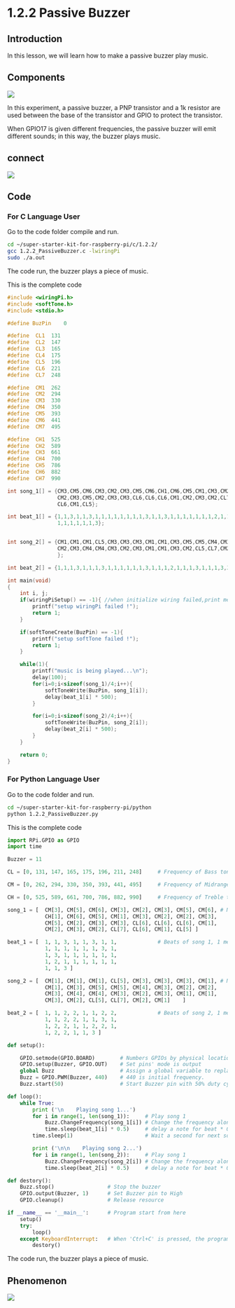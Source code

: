 
# 1.2.2 Passive Buzzer

## Introduction

In this lesson, we will learn how to make a passive buzzer play music.

## Components

![](./img/list/list_1.2.2.png)

In this experiment, a passive buzzer, a PNP transistor and a 1k resistor are used between the base of the transistor and GPIO to protect the transistor.

When GPIO17 is given different frequencies, the passive buzzer will emit different sounds; in this way, the buzzer plays music.


## connect

![](./img/connect/1.2.2.png)

## Code

### For C Language User

Go to the code folder compile and run.

```sh
cd ~/super-starter-kit-for-raspberry-pi/c/1.2.2/
gcc 1.2.2_PassiveBuzzer.c -lwiringPi
sudo ./a.out
```

The code run, the buzzer plays a piece of music.

This is the complete code

```c
#include <wiringPi.h>
#include <softTone.h>
#include <stdio.h>

#define BuzPin    0

#define  CL1  131
#define  CL2  147
#define  CL3  165
#define  CL4  175
#define  CL5  196
#define  CL6  221
#define  CL7  248

#define  CM1  262
#define  CM2  294
#define  CM3  330
#define  CM4  350
#define  CM5  393
#define  CM6  441
#define  CM7  495

#define  CH1  525
#define  CH2  589
#define  CH3  661
#define  CH4  700
#define  CH5  786
#define  CH6  882
#define  CH7  990

int song_1[] = {CM3,CM5,CM6,CM3,CM2,CM3,CM5,CM6,CH1,CM6,CM5,CM1,CM3,CM2,
                CM2,CM3,CM5,CM2,CM3,CM3,CL6,CL6,CL6,CM1,CM2,CM3,CM2,CL7,
                CL6,CM1,CL5};

int beat_1[] = {1,1,3,1,1,3,1,1,1,1,1,1,1,1,3,1,1,3,1,1,1,1,1,1,1,2,1,1,
                1,1,1,1,1,1,3};


int song_2[] = {CM1,CM1,CM1,CL5,CM3,CM3,CM3,CM1,CM1,CM3,CM5,CM5,CM4,CM3,CM2,
                CM2,CM3,CM4,CM4,CM3,CM2,CM3,CM1,CM1,CM3,CM2,CL5,CL7,CM2,CM1
                };

int beat_2[] = {1,1,1,3,1,1,1,3,1,1,1,1,1,1,3,1,1,1,2,1,1,1,3,1,1,1,3,3,2,3};

int main(void)
{
    int i, j;
    if(wiringPiSetup() == -1){ //when initialize wiring failed,print message to screen
        printf("setup wiringPi failed !");
        return 1;
    }

    if(softToneCreate(BuzPin) == -1){
        printf("setup softTone failed !");
        return 1;
    }

    while(1){
        printf("music is being played...\n");
        delay(100);
        for(i=0;i<sizeof(song_1)/4;i++){
            softToneWrite(BuzPin, song_1[i]);
            delay(beat_1[i] * 500);
        }

        for(i=0;i<sizeof(song_2)/4;i++){
            softToneWrite(BuzPin, song_2[i]);
            delay(beat_2[i] * 500);
        }
    }

    return 0;
}
```

### For  Python  Language User

Go to the code folder and run.

```sh
cd ~/super-starter-kit-for-raspberry-pi/python
python 1.2.2_PassiveBuzzer.py
```

This is the complete code

```python
import RPi.GPIO as GPIO
import time

Buzzer = 11

CL = [0, 131, 147, 165, 175, 196, 211, 248]		# Frequency of Bass tone in C major

CM = [0, 262, 294, 330, 350, 393, 441, 495]		# Frequency of Midrange tone in C major

CH = [0, 525, 589, 661, 700, 786, 882, 990]		# Frequency of Treble tone in C major

song_1 = [	CM[3], CM[5], CM[6], CM[3], CM[2], CM[3], CM[5], CM[6], # Notes of song1
			CH[1], CM[6], CM[5], CM[1], CM[3], CM[2], CM[2], CM[3], 
			CM[5], CM[2], CM[3], CM[3], CL[6], CL[6], CL[6], CM[1],
			CM[2], CM[3], CM[2], CL[7], CL[6], CM[1], CL[5]	]

beat_1 = [	1, 1, 3, 1, 1, 3, 1, 1, 			# Beats of song 1, 1 means 1/8 beat
			1, 1, 1, 1, 1, 1, 3, 1, 
			1, 3, 1, 1, 1, 1, 1, 1, 
			1, 2, 1, 1, 1, 1, 1, 1, 
			1, 1, 3	]

song_2 = [	CM[1], CM[1], CM[1], CL[5], CM[3], CM[3], CM[3], CM[1], # Notes of song2
			CM[1], CM[3], CM[5], CM[5], CM[4], CM[3], CM[2], CM[2], 
			CM[3], CM[4], CM[4], CM[3], CM[2], CM[3], CM[1], CM[1], 
			CM[3], CM[2], CL[5], CL[7], CM[2], CM[1]	]

beat_2 = [	1, 1, 2, 2, 1, 1, 2, 2, 			# Beats of song 2, 1 means 1/8 beat
			1, 1, 2, 2, 1, 1, 3, 1, 
			1, 2, 2, 1, 1, 2, 2, 1, 
			1, 2, 2, 1, 1, 3 ]

def setup():

	GPIO.setmode(GPIO.BOARD)		# Numbers GPIOs by physical location
	GPIO.setup(Buzzer, GPIO.OUT)	# Set pins' mode is output
	global Buzz						# Assign a global variable to replace GPIO.PWM 
	Buzz = GPIO.PWM(Buzzer, 440)	# 440 is initial frequency.
	Buzz.start(50)					# Start Buzzer pin with 50% duty cycle

def loop():
	while True:
		print ('\n    Playing song 1...')
		for i in range(1, len(song_1)):		# Play song 1
			Buzz.ChangeFrequency(song_1[i])	# Change the frequency along the song note
			time.sleep(beat_1[i] * 0.5)		# delay a note for beat * 0.5s
		time.sleep(1)						# Wait a second for next song.

		print ('\n\n    Playing song 2...')
		for i in range(1, len(song_2)):     # Play song 1
			Buzz.ChangeFrequency(song_2[i]) # Change the frequency along the song note
			time.sleep(beat_2[i] * 0.5)     # delay a note for beat * 0.5s

def destory():
	Buzz.stop()                 # Stop the buzzer
	GPIO.output(Buzzer, 1)      # Set Buzzer pin to High
	GPIO.cleanup()				# Release resource

if __name__ == '__main__':		# Program start from here
	setup()
	try:
		loop()
	except KeyboardInterrupt:  	# When 'Ctrl+C' is pressed, the program destroy() will be executed.
		destory()
```

The code run, the buzzer plays a piece of music.

## Phenomenon

![](./img/phenomenon/122.jpg)

